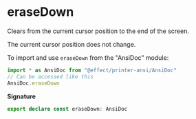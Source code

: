 # eraseDown

Clears from the current cursor position to the end of the screen.

The current cursor position does not change.

To import and use `eraseDown` from the "AnsiDoc" module:

```ts
import * as AnsiDoc from "@effect/printer-ansi/AnsiDoc"
// Can be accessed like this
AnsiDoc.eraseDown
```

**Signature**

```ts
export declare const eraseDown: AnsiDoc
```
